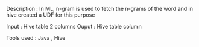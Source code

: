 Description : In ML, n-gram is used to fetch the n-grams of the word and in hive created a UDF for this purpose

Input : Hive table 2 columns Ouput : Hive table column

Tools used : Java , Hive
